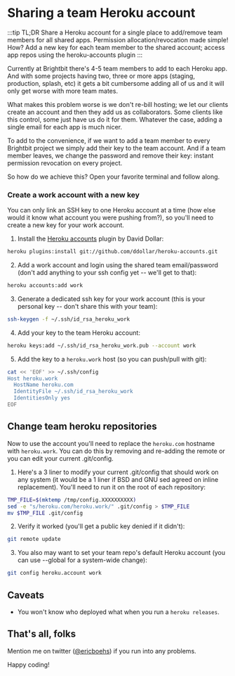 # Sharing a team Heroku account

:::tip TL;DR
Share a Heroku account for a single place to add/remove team members for all shared apps. Permission allocation/revocation made simple! How? Add a new key for each team member to the shared account; access app repos using the heroku-accounts plugin
:::

Currently at Brightbit there's 4-5 team members to add to each Heroku app. And with some projects having two, three or more apps (staging, production, splash, etc) it gets a bit cumbersome adding all of us and it will only get worse with more team mates.

<!-- truncate -->

What makes this problem worse is we don't re-bill hosting; we let our clients create an account and then they add us as collaborators. Some clients like this control, some just have us do it for them. Whatever the case, adding a single email for each app is much nicer.

To add to the convenience, if we want to add a team member to every Brightbit project we simply add their key to the team account. And if a team member leaves, we change the password and remove their key: instant permission revocation on every project.

So how do we achieve this? Open your favorite terminal and follow along.

### Create a work account with a new key

You can only link an SSH key to one Heroku account at a time (how else would it know what account you were pushing from?), so you'll need to create a new key for your work account.

1. Install the [Heroku accounts](http://github.com/ddollar/heroku-accounts) plugin by David Dollar:

  ```bash
  heroku plugins:install git://github.com/ddollar/heroku-accounts.git
  ```

2. Add a work account and login using the shared team email/password (don't add anything to your ssh config yet -- we'll get to that):

  ```bash
  heroku accounts:add work
  ```

3. Generate a dedicated ssh key for your work account (this is your personal key -- don't share this with your team):

  ```bash
  ssh-keygen -f ~/.ssh/id_rsa_heroku_work
  ```

4. Add your key to the team Heroku account:

  ```bash
  heroku keys:add ~/.ssh/id_rsa_heroku_work.pub --account work
  ```

5. Add the key to a `heroku.work` host (so you can push/pull with git):


  ```bash
  cat << 'EOF' >> ~/.ssh/config
  Host heroku.work
    HostName heroku.com
    IdentityFile ~/.ssh/id_rsa_heroku_work
    IdentitiesOnly yes
  EOF
  ```

## Change team heroku repositories

Now to use the account you'll need to replace the `heroku.com` hostname with `heroku.work`. You can do this by removing and re-adding the remote or you can edit your current .git/config.

1. Here's a 3 liner to modify your current .git/config that should work on any system (it would be a 1 liner if BSD and GNU sed agreed on inline replacement). You'll need to run it on the root of each repository:

  ```bash
  TMP_FILE=$(mktemp /tmp/config.XXXXXXXXXX)
  sed -e "s/heroku.com/heroku.work/" .git/config > $TMP_FILE
  mv $TMP_FILE .git/config
  ```

2. Verify it worked (you'll get a public key denied if it didn't):

  ```bash
  git remote update
  ```

3. You also may want to set your team repo's default Heroku account (you can use --global for a system-wide change):

  ```bash
  git config heroku.account work
  ```

## Caveats
* You won't know who deployed what when you run a `heroku releases`.

## That's all, folks

Mention me on twitter ([@ericboehs](http://twitter.com/ericboehs)) if you run into any problems.

Happy coding!
